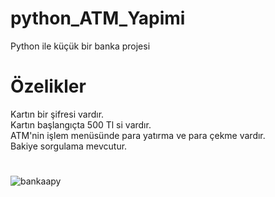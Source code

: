 # python_ATM_Yapimi
Python ile küçük bir banka projesi
# Özelikler
Kartın bir şifresi vardır.  
Kartın başlangıçta 500 Tl si vardır.  
ATM'nin işlem menüsünde para yatırma ve para çekme vardır.  
Bakiye sorgulama mevcutur.  
#
![bankaapy](https://github.com/azatdicle/python_ATM_Yapimi/assets/75863129/03d029c6-a099-4f0d-9d2d-c936ea678453)
